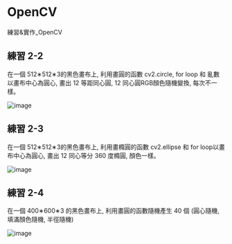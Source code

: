 # OpenCV
練習&amp;實作_OpenCV

## 練習 2-2
在一個  512∗512∗3的黑色畫布上, 利用畫圓的函數 cv2.circle, for loop 和 亂數以畫布中心為圓心, 畫出 12 等距同心圓, 12 同心圓RGB顏色隨機變換, 每次不一樣。

![image](https://github.com/Penny3939/OpenCV/assets/125810833/5dd62f05-5c50-4960-9e37-50c626813cbd)


## 練習 2-3
在一個  512∗512∗3的黑色畫布上, 利用畫橢圓的函數 cv2.ellipse 和 for loop以畫布中心為圓心, 畫出 12 同心等分 360 度橢圓, 顏色一樣。

![image](https://github.com/Penny3939/OpenCV/assets/125810833/74bc96f1-3b97-4924-b1b8-1d2c092bbadc)

## 練習 2-4 
在一個  400∗600∗3 的黑色畫布上, 利用畫圓的函數隨機產生 40 個 (圓心隨機, 填滿顏色隨機, 半徑隨機)

![image](https://github.com/Penny3939/OpenCV/assets/125810833/ba480ea7-5ea3-47a3-8f56-e81809b8847f)

